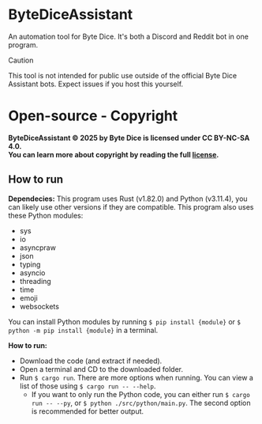 # ByteDiceAssistant
An automation tool for Byte Dice. It's both a Discord and Reddit bot in one program.

> [!CAUTION]
> This tool is not intended for public use outside of the official Byte Dice Assistant bots. Expect issues if you host this yourself.

# Open-source - Copyright

**ByteDiceAssistant © 2025 by Byte Dice is licensed under CC BY-NC-SA 4.0.**\
**You can learn more about copyright by reading the full [license](/LICENSE.txt).**

## How to run
**Dependecies:** This program uses Rust (v1.82.0) and Python (v3.11.4), you can likely use other versions if they are compatible. This program also uses these Python modules:
* sys
* io
* asyncpraw
* json
* typing
* asyncio
* threading
* time
* emoji
* websockets

You can install Python modules by running `$ pip install {module}` or `$ python -m pip install {module}` in a terminal.

**How to run:**
* Download the code (and extract if needed).
* Open a terminal and CD to the downloaded folder.
* Run `$ cargo run`. There are more options when running. You can view a list of those using `$ cargo run -- --help`.
  * If you want to only run the Python code, you can either run `$ cargo run -- --py`, or `$ python ./src/python/main.py`. The second option is recommended for better output.